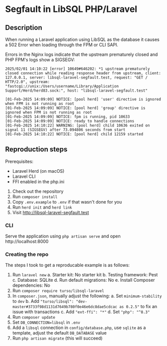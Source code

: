 # Segfault in LibSQL PHP/Laravel

## Description

When running a Laravel application using LibSQL as the database it causes a 502 Error when loading through the FPM or CLI SAPI.

Errors in the Nginx logs indicate that the upstream prematurely closed and PHP FPM's logs show a SIGSEGV:

```
2025/02/01 14:10:22 [error] 10649#646202: *1 upstream prematurely closed connection while reading response header from upstream, client: 127.0.0.1, server: libsql-laravel-segfault.test, request: "GET / HTTP/2.0", upstream: "fastcgi://unix:/Users/username/Library/Application Support/Herd/herd83.sock:", host: "libsql-laravel-segfault.test"
```

```
[01-Feb-2025 14:09:09] NOTICE: [pool herd] 'user' directive is ignored when FPM is not running as root
[01-Feb-2025 14:09:09] NOTICE: [pool herd] 'group' directive is ignored when FPM is not running as root
[01-Feb-2025 14:09:09] NOTICE: fpm is running, pid 10633
[01-Feb-2025 14:09:09] NOTICE: ready to handle connections
[01-Feb-2025 14:10:22] WARNING: [pool herd] child 10636 exited on signal 11 (SIGSEGV) after 73.094806 seconds from start
[01-Feb-2025 14:10:22] NOTICE: [pool herd] child 12159 started
```

## Reproduction steps

Prerequisites:

- Laravel Herd (on macOS)
- Laravel CLI
- FFI enabled in the php.ini

1. Check out the repository
2. Run `composer install`
3. Copy `.env.example` to `.env` if that wasn't done for you
4. Run `herd init` and `herd link`
5. Visit http://libsql-laravel-segfault.test

### CLI

Serve the application using `php artisan serve` and open http://localhost:8000

### Creating the repo

The steps I took to get a reproducable example is as follows:

1. Run `laravel new`
    a. Starter kit: No starter kit
    b. Testing framework: Pest
    c. Database: SQLite
    d. Run default migrations: No
    e. Install Composer dependencies: No
2. Run `composer require turso/libsql-laravel`
3. In `composer.json`, manually adjust the following:
    a. Set `minimum-stability` to `dev`
    b. Add `"turso/libsql": "dev-master#3733f98d1131d7649b780f0e46e6dc8dae5cdcac as 0.2.5"` to fix an issue with transactions
    c. Add `"ext-ffi": "*"`
    d. Set `"php": "^8.3"`
4. Run `composer update`
5. Set `DB_CONNECTION=libsql` in `.env`
6. Add a `libsql` connection in `config/database.php`, use `sqlite` as a template, adjust the default `DB_DATABASE` value
7. Run `php artisan migrate` (this will succeed)
